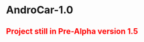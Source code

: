 # AndroCar-1.0
<html>
  <body>
    <h2> <font color="red"> Project still in Pre-Alpha version 1.5 </font></h2>
  </body>
</html>


